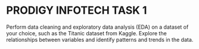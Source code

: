 # **PRODIGY INFOTECH TASK 1**

Perform data cleaning and exploratory data analysis (EDA) on a dataset of your choice, such as the Titanic dataset from Kaggle. Explore the relationships between variables and identify patterns and trends in the data.

